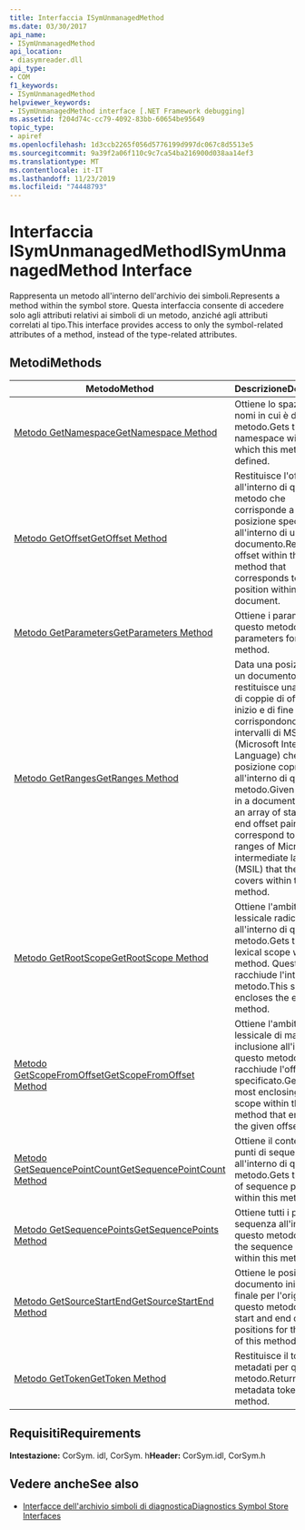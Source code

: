 ```yaml
---
title: Interfaccia ISymUnmanagedMethod
ms.date: 03/30/2017
api_name:
- ISymUnmanagedMethod
api_location:
- diasymreader.dll
api_type:
- COM
f1_keywords:
- ISymUnmanagedMethod
helpviewer_keywords:
- ISymUnmanagedMethod interface [.NET Framework debugging]
ms.assetid: f204d74c-cc79-4092-83bb-60654be95649
topic_type:
- apiref
ms.openlocfilehash: 1d3ccb2265f056d5776199d997dc067c8d5513e5
ms.sourcegitcommit: 9a39f2a06f110c9c7ca54ba216900d038aa14ef3
ms.translationtype: MT
ms.contentlocale: it-IT
ms.lasthandoff: 11/23/2019
ms.locfileid: "74448793"
---
```

# <a name="isymunmanagedmethod-interface"></a><span data-ttu-id="e9f2b-102">Interfaccia ISymUnmanagedMethod</span><span class="sxs-lookup"><span data-stu-id="e9f2b-102">ISymUnmanagedMethod Interface</span></span>
<span data-ttu-id="e9f2b-103">Rappresenta un metodo all'interno dell'archivio dei simboli.</span><span class="sxs-lookup"><span data-stu-id="e9f2b-103">Represents a method within the symbol store.</span></span> <span data-ttu-id="e9f2b-104">Questa interfaccia consente di accedere solo agli attributi relativi ai simboli di un metodo, anziché agli attributi correlati al tipo.</span><span class="sxs-lookup"><span data-stu-id="e9f2b-104">This interface provides access to only the symbol-related attributes of a method, instead of the type-related attributes.</span></span>  
  
## <a name="methods"></a><span data-ttu-id="e9f2b-105">Metodi</span><span class="sxs-lookup"><span data-stu-id="e9f2b-105">Methods</span></span>  
  
|<span data-ttu-id="e9f2b-106">Metodo</span><span class="sxs-lookup"><span data-stu-id="e9f2b-106">Method</span></span>|<span data-ttu-id="e9f2b-107">Descrizione</span><span class="sxs-lookup"><span data-stu-id="e9f2b-107">Description</span></span>|  
|------------|-----------------|  
|[<span data-ttu-id="e9f2b-108">Metodo GetNamespace</span><span class="sxs-lookup"><span data-stu-id="e9f2b-108">GetNamespace Method</span></span>](../../../../docs/framework/unmanaged-api/diagnostics/isymunmanagedmethod-getnamespace-method.md)|<span data-ttu-id="e9f2b-109">Ottiene lo spazio dei nomi in cui è definito il metodo.</span><span class="sxs-lookup"><span data-stu-id="e9f2b-109">Gets the namespace within which this method is defined.</span></span>|  
|[<span data-ttu-id="e9f2b-110">Metodo GetOffset</span><span class="sxs-lookup"><span data-stu-id="e9f2b-110">GetOffset Method</span></span>](../../../../docs/framework/unmanaged-api/diagnostics/isymunmanagedmethod-getoffset-method.md)|<span data-ttu-id="e9f2b-111">Restituisce l'offset all'interno di questo metodo che corrisponde a una posizione specificata all'interno di un documento.</span><span class="sxs-lookup"><span data-stu-id="e9f2b-111">Returns the offset within this method that corresponds to a given position within a document.</span></span>|  
|[<span data-ttu-id="e9f2b-112">Metodo GetParameters</span><span class="sxs-lookup"><span data-stu-id="e9f2b-112">GetParameters Method</span></span>](../../../../docs/framework/unmanaged-api/diagnostics/isymunmanagedmethod-getparameters-method.md)|<span data-ttu-id="e9f2b-113">Ottiene i parametri per questo metodo.</span><span class="sxs-lookup"><span data-stu-id="e9f2b-113">Gets the parameters for this method.</span></span>|  
|[<span data-ttu-id="e9f2b-114">Metodo GetRanges</span><span class="sxs-lookup"><span data-stu-id="e9f2b-114">GetRanges Method</span></span>](../../../../docs/framework/unmanaged-api/diagnostics/isymunmanagedmethod-getranges-method.md)|<span data-ttu-id="e9f2b-115">Data una posizione in un documento, restituisce una matrice di coppie di offset di inizio e di fine che corrispondono agli intervalli di MSIL (Microsoft Intermediate Language) che la posizione copre all'interno di questo metodo.</span><span class="sxs-lookup"><span data-stu-id="e9f2b-115">Given a position in a document, returns an array of start and end offset pairs that correspond to the ranges of Microsoft intermediate language (MSIL) that the position covers within this method.</span></span>|  
|[<span data-ttu-id="e9f2b-116">Metodo GetRootScope</span><span class="sxs-lookup"><span data-stu-id="e9f2b-116">GetRootScope Method</span></span>](../../../../docs/framework/unmanaged-api/diagnostics/isymunmanagedmethod-getrootscope-method.md)|<span data-ttu-id="e9f2b-117">Ottiene l'ambito lessicale radice all'interno di questo metodo.</span><span class="sxs-lookup"><span data-stu-id="e9f2b-117">Gets the root lexical scope within this method.</span></span> <span data-ttu-id="e9f2b-118">Questo ambito racchiude l'intero metodo.</span><span class="sxs-lookup"><span data-stu-id="e9f2b-118">This scope encloses the entire method.</span></span>|  
|[<span data-ttu-id="e9f2b-119">Metodo GetScopeFromOffset</span><span class="sxs-lookup"><span data-stu-id="e9f2b-119">GetScopeFromOffset Method</span></span>](../../../../docs/framework/unmanaged-api/diagnostics/isymunmanagedmethod-getscopefromoffset-method.md)|<span data-ttu-id="e9f2b-120">Ottiene l'ambito lessicale di maggiore inclusione all'interno di questo metodo che racchiude l'offset specificato.</span><span class="sxs-lookup"><span data-stu-id="e9f2b-120">Gets the most enclosing lexical scope within this method that encloses the given offset.</span></span>|  
|[<span data-ttu-id="e9f2b-121">Metodo GetSequencePointCount</span><span class="sxs-lookup"><span data-stu-id="e9f2b-121">GetSequencePointCount Method</span></span>](../../../../docs/framework/unmanaged-api/diagnostics/isymunmanagedmethod-getsequencepointcount-method.md)|<span data-ttu-id="e9f2b-122">Ottiene il conteggio dei punti di sequenza all'interno di questo metodo.</span><span class="sxs-lookup"><span data-stu-id="e9f2b-122">Gets the count of sequence points within this method.</span></span>|  
|[<span data-ttu-id="e9f2b-123">Metodo GetSequencePoints</span><span class="sxs-lookup"><span data-stu-id="e9f2b-123">GetSequencePoints Method</span></span>](../../../../docs/framework/unmanaged-api/diagnostics/isymunmanagedmethod-getsequencepoints-method.md)|<span data-ttu-id="e9f2b-124">Ottiene tutti i punti di sequenza all'interno di questo metodo.</span><span class="sxs-lookup"><span data-stu-id="e9f2b-124">Gets all the sequence points within this method.</span></span>|  
|[<span data-ttu-id="e9f2b-125">Metodo GetSourceStartEnd</span><span class="sxs-lookup"><span data-stu-id="e9f2b-125">GetSourceStartEnd Method</span></span>](../../../../docs/framework/unmanaged-api/diagnostics/isymunmanagedmethod-getsourcestartend-method.md)|<span data-ttu-id="e9f2b-126">Ottiene le posizioni del documento iniziale e finale per l'origine di questo metodo.</span><span class="sxs-lookup"><span data-stu-id="e9f2b-126">Gets the start and end document positions for the source of this method.</span></span>|  
|[<span data-ttu-id="e9f2b-127">Metodo GetToken</span><span class="sxs-lookup"><span data-stu-id="e9f2b-127">GetToken Method</span></span>](../../../../docs/framework/unmanaged-api/diagnostics/isymunmanagedmethod-gettoken-method.md)|<span data-ttu-id="e9f2b-128">Restituisce il token di metadati per questo metodo.</span><span class="sxs-lookup"><span data-stu-id="e9f2b-128">Returns the metadata token for this method.</span></span>|  
  
## <a name="requirements"></a><span data-ttu-id="e9f2b-129">Requisiti</span><span class="sxs-lookup"><span data-stu-id="e9f2b-129">Requirements</span></span>  
 <span data-ttu-id="e9f2b-130">**Intestazione:** CorSym. idl, CorSym. h</span><span class="sxs-lookup"><span data-stu-id="e9f2b-130">**Header:** CorSym.idl, CorSym.h</span></span>  
  
## <a name="see-also"></a><span data-ttu-id="e9f2b-131">Vedere anche</span><span class="sxs-lookup"><span data-stu-id="e9f2b-131">See also</span></span>

- [<span data-ttu-id="e9f2b-132">Interfacce dell'archivio simboli di diagnostica</span><span class="sxs-lookup"><span data-stu-id="e9f2b-132">Diagnostics Symbol Store Interfaces</span></span>](../../../../docs/framework/unmanaged-api/diagnostics/diagnostics-symbol-store-interfaces.md)
